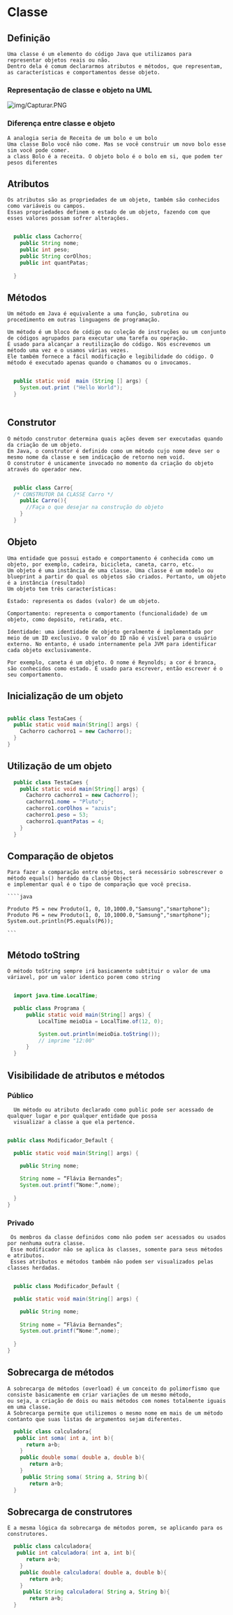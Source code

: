 # Classe

  ## Definição

    Uma classe é um elemento do código Java que utilizamos para representar objetos reais ou não. 
    Dentro dela é comum declararmos atributos e métodos, que representam, as características e comportamentos desse objeto. 

  ### Representação de classe e objeto na UML
  
  ![img/Capturar.PNG](img/Capturar.PNG)
  
  ### Diferença entre classe e objeto
      
    A analogia seria de Receita de um bolo e um bolo
    Uma classe Bolo você não come. Mas se você construir um novo bolo esse sim você pode comer. 
    a class Bolo é a receita. O objeto bolo é o bolo em si, que podem ter pesos diferentes
  
  ## Atributos
    
    Os atributos são as propriedades de um objeto, também são conhecidos como variáveis ou campos. 
    Essas propriedades definem o estado de um objeto, fazendo com que esses valores possam sofrer alterações.
  ```java

    public class Cachorro{
      public String nome;
      public int peso;
      public String corOlhos;
      public int quantPatas;
      
    }

  ```
      
  ## Métodos
    
    Um método em Java é equivalente a uma função, subrotina ou procedimento em outras linguagens de programação.
    
    Um método é um bloco de código ou coleção de instruções ou um conjunto de códigos agrupados para executar uma tarefa ou operação.
    É usado para alcançar a reutilização do código. Nós escrevemos um método uma vez e o usamos várias vezes.
    Ele também fornece a fácil modificação e legibilidade do código. O método é executado apenas quando o chamamos ou o invocamos.
     
  ```java
  
    public static void  main (String [] args) {  
      System.out.print ("Hello World");  
    }  
    
  ```
  ## Construtor
  
    O método construtor determina quais ações devem ser executadas quando da criação de um objeto.
    Em Java, o construtor é definido como um método cujo nome deve ser o mesmo nome da classe e sem indicação de retorno nem void. 
    O construtor é unicamente invocado no momento da criação do objeto através do operador new.
  ```java

    public class Carro{
    /* CONSTRUTOR DA CLASSE Carro */
      public Carro(){
        //Faça o que desejar na construção do objeto
      }
    }

  ```
  
  ## Objeto
  
    Uma entidade que possui estado e comportamento é conhecida como um objeto, por exemplo, cadeira, bicicleta, caneta, carro, etc.
    Um objeto é uma instância de uma classe. Uma classe é um modelo ou blueprint a partir do qual os objetos são criados. Portanto, um objeto é a instância (resultado)
    Um objeto tem três características:

    Estado: representa os dados (valor) de um objeto.
    
    Comportamento: representa o comportamento (funcionalidade) de um objeto, como depósito, retirada, etc.
    
    Identidade: uma identidade de objeto geralmente é implementada por meio de um ID exclusivo. O valor do ID não é visível para o usuário externo. No entanto, é usado internamente pela JVM para identificar cada objeto exclusivamente.
    
    Por exemplo, caneta é um objeto. O nome é Reynolds; a cor é branca, são conhecidos como estado. É usado para escrever, então escrever é o seu comportamento.
  
  ## Inicialização de um objeto
  
  ```java

  public class TestaCaes {
    public static void main(String[] args) {
      Cachorro cachorro1 = new Cachorro();
    }
  }

  ```
  
  ## Utilização de um objeto
  
  ```java
    public class TestaCaes {
      public static void main(String[] args) {
        Cachorro cachorro1 = new Cachorro();
        cachorro1.nome = "Pluto";
        cachorro1.corOlhos = "azuis";
        cachorro1.peso = 53;
        cachorro1.quantPatas = 4;
      }
    }
  
  ```
  
  ## Comparação de objetos
  
    Para fazer a comparação entre objetos, será necessário sobrescrever o método equals() herdado da classe Object 
    e implementar qual é o tipo de comparação que você precisa.
    
    ````java
    
    Produto P5 = new Produto(1, 0, 10,1000.0,"Samsung","smartphone");
    Produto P6 = new Produto(1, 0, 10,1000.0,"Samsung","smartphone");  
    System.out.println(P5.equals(P6));
    
    ```
  
  ## Método toString
  
    O método toString sempre irá basicamente subtituir o valor de uma váriavel, por um valor identico porem como string
  
  ```java
  
    import java.time.LocalTime;

    public class Programa {
        public static void main(String[] args) {
            LocalTime meioDia = LocalTime.of(12, 0);

            System.out.println(meioDia.toString());
            // imprime "12:00"
        }
    }
  
  ```
  
  ## Visibilidade de atributos e métodos
  
  ### Público
  
      Um método ou atributo declarado como public pode ser acessado de qualquer lugar e por qualquer entidade que possa 
      visualizar a classe a que ela pertence.
      
  ```java
  
  public class Modificador_Default {

    public static void main(String[] args) {

      public String nome;
      
      String nome = “Flávia Bernandes”;
      System.out.printf(“Nome:”,nome);
      
    }
  }
  
  ```
  
  ### Privado
  
     Os membros da classe definidos como não podem ser acessados ou usados por nenhuma outra classe. 
     Esse modificador não se aplica às classes, somente para seus métodos e atributos.
     Esses atributos e métodos também não podem ser visualizados pelas classes herdadas.
  
  ```java
  
    public class Modificador_Default {

    public static void main(String[] args) {

      public String nome;
      
      String nome = “Flávia Bernandes”;
      System.out.printf(“Nome:”,nome);
      
    }
  }
  ```
  
  ## Sobrecarga de métodos
  
    A sobrecarga de métodos (overload) é um conceito do polimorfismo que consiste basicamente em criar variações de um mesmo método,
    ou seja, a criação de dois ou mais métodos com nomes totalmente iguais em uma classe.
    A Sobrecarga permite que utilizemos o mesmo nome em mais de um método contanto que suas listas de argumentos sejam diferentes.
  
  ```java
    public class calculadora{
     public int soma( int a, int b){
        return a+b;
      }
      public double soma( double a, double b){
         return a+b;
      }
       public String soma( String a, String b){
         return a+b;
    }
  ```
  
  ## Sobrecarga de construtores
  
    É a mesma lógica da sobrecarga de métodos porem, se aplicando para os construtores.
    
  ```java
    public class calculadora{
     public int calculadora( int a, int b){
        return a+b;
      }
      public double calculadora( double a, double b){
         return a+b;
      }
       public String calculadora( String a, String b){
         return a+b;
    }
  ```

    
